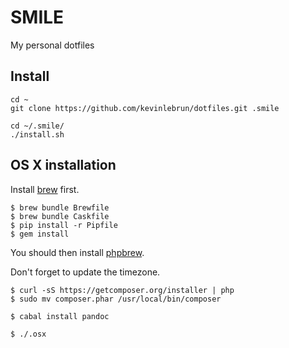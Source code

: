 # SMILE

My personal dotfiles

## Install

    cd ~
    git clone https://github.com/kevinlebrun/dotfiles.git .smile

    cd ~/.smile/
    ./install.sh

## OS X installation

Install [brew](http://brew.sh/) first.

    $ brew bundle Brewfile
    $ brew bundle Caskfile
    $ pip install -r Pipfile
    $ gem install

You should then install [phpbrew](https://github.com/phpbrew/phpbrew).

Don't forget to update the timezone.

    $ curl -sS https://getcomposer.org/installer | php
    $ sudo mv composer.phar /usr/local/bin/composer

    $ cabal install pandoc

    $ ./.osx

